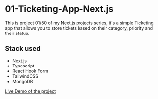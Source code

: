 # 01-Ticketing-App-Next.js

This is project 01/50 of my Next.js projects series,
it's a simple Ticketing app that allows you to store tickets based on their category, priority and their status.

## Stack used

- Next.js
- Typescript
- React Hook Form
- TailwindCSS
- MongoDB

[Live Demo of the project](https://drive.google.com/file/d/1y8pGjQ1l9gPAH61v9T2-bGzIUMSyTdPo/view?usp=sharing)
